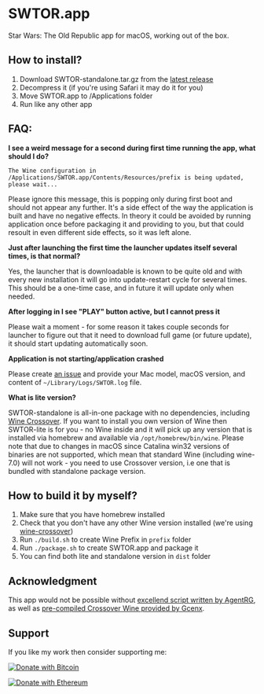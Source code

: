# SWTOR.app

Star Wars: The Old Republic app for macOS, working out of the box.

## How to install?

1. Download SWTOR-standalone.tar.gz from the [latest release](https://github.com/imanel/swtor-app/releases)
2. Decompress it (if you're using Safari it may do it for you)
3. Move SWTOR.app to /Applications folder
4. Run like any other app

## FAQ:

**I see a weird message for a second during first time running the app, what should I do?**

```
The Wine configuration in /Applications/SWTOR.app/Contents/Resources/prefix is being updated, please wait...
```

Please ignore this message, this is popping only during first boot and should not appear any further.
It's a side effect of the way the application is built and have no negative effects.
In theory it could be avoided by running application once before packaging it and providing to you, but that could
resoult in even different side effects, so it was left alone.

**Just after launching the first time the launcher updates itself several times, is that normal?**

Yes, the launcher that is downloadable is known to be quite old and with every new installation it will go into
update-restart cycle for several times. This should be a one-time case, and in future it will update only when needed.

**After logging in I see "PLAY" button active, but I cannot press it**

Please wait a moment - for some reason it takes couple seconds for launcher to figure out that it need to download
full game (or future update), it should start updating automatically soon.

**Application is not starting/application crashed**

Please create [an issue](https://github.com/imanel/swtor-app/issues) and provide your Mac model, macOS version,
and content of `~/Library/Logs/SWTOR.log` file.

**What is lite version?**

SWTOR-standalone is all-in-one package with no dependencies, including [Wine Crossover](https://github.com/Gcenx/homebrew-wine).
If you want to install you own version of Wine then SWTOR-lite is for you - no Wine inside and it will pick up any
version that is installed via homebrew and available via `/opt/homebrew/bin/wine`.
Please note that due to changes in macOS since Catalina win32 versions of binaries are not supported, which mean that
standard Wine (including wine-7.0) will not work - you need to use Crossover version, i.e one that is bundled with
standalone package version.

## How to build it by myself?

1. Make sure that you have homebrew installed
2. Check that you don't have any other Wine version installed (we're using [wine-crossover](https://github.com/Gcenx/homebrew-wine))
3. Run `./build.sh` to create Wine Prefix in `prefix` folder
4. Run `./package.sh` to create SWTOR.app and package it
5. You can find both lite and standalone version in `dist` folder

## Acknowledgment

This app would not be possible without [excellend script written by AgentRG](https://github.com/AgentRG/swtor_on_mac),
as well as [pre-compiled Crossover Wine provided by Gcenx](https://github.com/Gcenx/homebrew-wine).

## Support

If you like my work then consider supporting me:

[![Donate with Bitcoin](https://en.cryptobadges.io/badge/small/bc1qmxfc703ezscvd4qv0dvp7hwy7vc4kl6currs5e)](https://en.cryptobadges.io/donate/bc1qmxfc703ezscvd4qv0dvp7hwy7vc4kl6currs5e)

[![Donate with Ethereum](https://en.cryptobadges.io/badge/small/0xA7048d5F866e2c3206DC95ebFa988fF987c0BccB)](https://en.cryptobadges.io/donate/0xA7048d5F866e2c3206DC95ebFa988fF987c0BccB)
